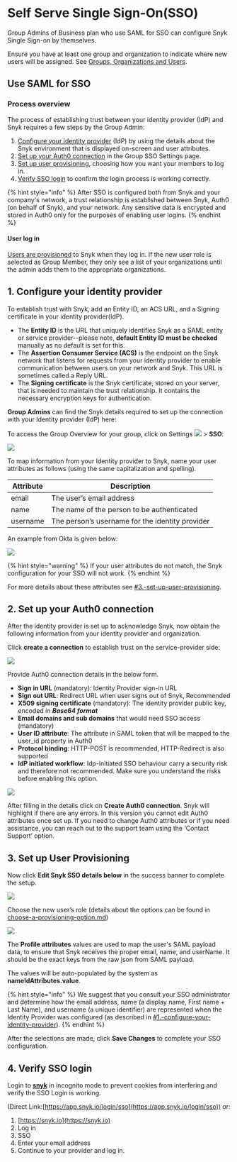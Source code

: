 # Self Serve Single Sign-On(SSO)

Group Admins of Business plan who use SAML for SSO can configure Snyk Single Sign-on by themselves.

Ensure you have at least one group and organization to indicate where new users will be assigned. See [Groups, Organizations and Users](../../../introducing-snyk/snyks-core-concepts/groups-organizations-and-users.md).

## Use SAML for SSO

### Process overview

The process of establishing trust between your identity provider (IdP) and Snyk requires a few steps by the Group Admin:

1. [Configure your identity provider](self-serve-single-sign-on-sso.md#1.-configure-your-identity-provider) (IdP) by using the details about the Snyk environment that is displayed on-screen and user attributes.
2. [Set up your Auth0 connection](self-serve-single-sign-on-sso.md#3.-set-up-user-provisioning) in the Group SSO Settings page.
3. [Set up user provisioning](self-serve-single-sign-on-sso.md#3.-set-up-user-provisioning), choosing how you want your members to log in.
4. [Verify SSO login](self-serve-single-sign-on-sso.md#4.-final-steps) to confirm the login process is working correctly.

{% hint style="info" %}
After SSO is configured both from Snyk and your company's network, a trust relationship is established between Snyk, Auth0 (on behalf of Snyk), and your network. Any sensitive data is encrypted and stored in Auth0 only for the purposes of enabling user logins.
{% endhint %}

#### User log in

[Users are provisioned](choose-a-provisioning-option.md) to Snyk when they log in. If the new user role is selected as Group Member, they only see a list of your organizations until the admin adds them to the appropriate organizations.

## 1. Configure your identity provider

To establish trust with Snyk, add an Entity ID, an ACS URL, and a Signing certificate in your identity provider(IdP).

* The **Entity ID** is the URL that uniquely identifies Snyk as a SAML entity or service provider--please note, **default Entity ID must be checked** manually as no default is set for this.
* The **Assertion Consumer Service (ACS)** is the endpoint on the Snyk network that listens for requests from your identity provider to enable communication between users on your network and Snyk. This URL is sometimes called a Reply URL.
* The **Signing certificate** is the Snyk certificate, stored on your server, that is needed to maintain the trust relationship. It contains the necessary encryption keys for authentication.

**Group Admins** can find the Snyk details required to set up the connection with your Identity provider (IdP) here:

To access the Group Overview for your group, click on Settings ![](<../../../.gitbook/assets/image (70).png>) > **SSO**:

![](<../../../.gitbook/assets/Screenshot 2022-01-19 at 12.32.02.png>)

To map information from your Identity provider to Snyk, name your user attributes as follows (using the same capitalization and spelling).&#x20;

| Attribute | Description                                     |
| --------- | ----------------------------------------------- |
| email     | The user’s email address                        |
| name      | The name of the person to be authenticated      |
| username  | The person’s username for the identity provider |

An example from Okta is given below:

![](<../../../.gitbook/assets/Screenshot 2022-01-19 at 12.59.08.png>)

{% hint style="warning" %}
If your user attributes do not match, the Snyk configuration for your SSO will not work.
{% endhint %}

For more details about these attributes see [#3.-set-up-user-provisioning](self-serve-single-sign-on-sso.md#3.-set-up-user-provisioning "mention").

## 2. Set up your Auth0 connection

After the identity provider is set up to acknowledge Snyk, now obtain the following information from your identity provider and organization.&#x20;

Click **create a connection** to establish trust on the service-provider side:

![](<../../../.gitbook/assets/Screenshot 2022-01-14 at 17.01.22.png>)

Provide Auth0 connection details in the below form.

* **Sign in URL** (mandatory): Identity Provider sign-in URL
* **Sign out URL**: Redirect URL when user signs out of Snyk, Recommended
* **X509 signing certificate** (mandatory): The identity provider public key, encoded in _**Base64 format**_
* **Email domains and sub domains** that would need SSO access (mandatory)
* **User ID attribute**: The attribute in SAML token that will be mapped to the user\_id property in Auth0
* **Protocol binding**: HTTP-POST is recommended, HTTP-Redirect is also supported
* **IdP initiated workflow**: Idp-initiated SSO behaviour carry a security risk and therefore not recommended. Make sure you understand the risks before enabling this option.

![](<../../../.gitbook/assets/Screenshot 2022-01-07 at 16.11.10.png>)

After filling in the details click on **Create Auth0 connection**. Snyk will highlight if there are any errors. In this version you cannot edit Auth0 attributes once set up. If you need to change Auth0 attributes or if you need assistance, you can reach out to the support team using the ‘Contact Support’ option.

## 3. Set up User Provisioning

Now click **Edit Snyk SSO details below**  in the success banner to complete the setup.

![](<../../../.gitbook/assets/Screenshot 2022-01-14 at 14.56.56.png>)

Choose the new user’s role (details about the options can be found in [choose-a-provisioning-option.md](choose-a-provisioning-option.md "mention"))

![](<../../../.gitbook/assets/Screenshot 2022-01-19 at 13.22.38.png>)

The **Profile attributes** values are used to map the user's SAML payload data, to ensure that Snyk receives the proper email, name, and userName. It should be the exact keys from the raw json from SAML payload.&#x20;

The values will be auto-populated by the system as **nameIdAttributes.value**.&#x20;

{% hint style="info" %}
We suggest that you consult your SSO administrator and determine how the email address, name (a display name, First name + Last Name), and username (a unique identifier) are represented when the Identity Provider was configured (as described in [#1.-configure-your-identity-provider](self-serve-single-sign-on-sso.md#1.-configure-your-identity-provider "mention")).
{% endhint %}

After the selections are made, click **Save Changes** to complete your SSO configuration.

## 4. Verify SSO login&#x20;

Login to [**snyk**](http://snyk.io) in incognito mode to prevent cookies from interfering and verify the SSO Login is working.

(Direct Link:[https://app.snyk.io/login/sso](https://app.snyk.io/login/sso)) or:

1. [https://snyk.io](https://snyk.io)
2. Log in
3. SSO
4. Enter your email address
5. Continue to your provider and log in.
